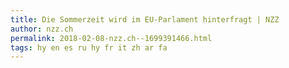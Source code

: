 ```yaml
---
title: Die Sommerzeit wird im EU-Parlament hinterfragt | NZZ
author: nzz.ch
permalink: 2018-02-08-nzz.ch--1699391466.html
tags: hy en es ru hy fr it zh ar fa
---
```


